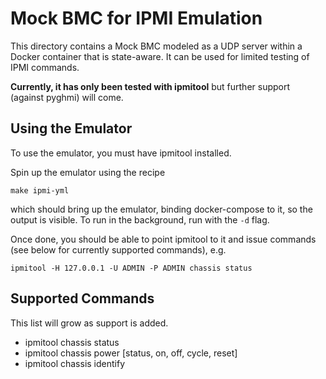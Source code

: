 # Mock BMC for IPMI Emulation

This directory contains a Mock BMC modeled as a UDP server within a Docker container that is state-aware. It can be
used for limited testing of IPMI commands.

**Currently, it has only been tested with ipmitool** but further support (against pyghmi) will come.

## Using the Emulator

To use the emulator, you must have ipmitool installed. 

Spin up the emulator using the recipe
```
make ipmi-yml
```

which should bring up the emulator, binding docker-compose to it, so the output is visible. To run in the background, 
run with the `-d` flag.

Once done, you should be able to point ipmitool to it and issue commands (see below for currently supported commands), e.g.

```
ipmitool -H 127.0.0.1 -U ADMIN -P ADMIN chassis status
```

## Supported Commands
This list will grow as support is added.

* ipmitool chassis status
* ipmitool chassis power [status, on, off, cycle, reset]
* ipmitool chassis identify